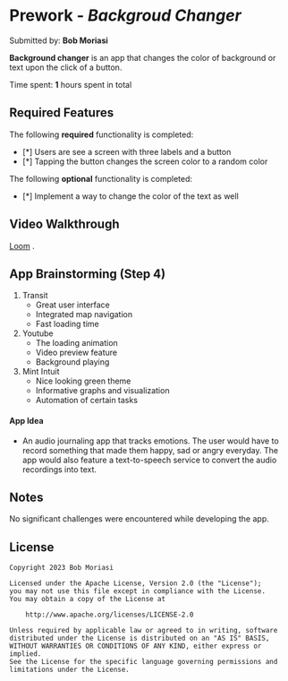 
# Prework - *Backgroud Changer*

Submitted by: **Bob Moriasi**

**Background changer** is an app that changes the color of background or text upon the click of a button.

Time spent: **1** hours spent in total

## Required Features

The following **required** functionality is completed:

- [*] Users are see a screen with three labels and a button
- [*] Tapping the button changes the screen color to a random color

The following **optional** functionality is completed:
- [*] Implement a way to change the color of the text as well
 
## Video Walkthrough

[Loom](https://www.loom.com/share/492dba3e8caf43a9abd033ce905f25cf) .

## App Brainstorming (Step 4)
1. Transit 
    - Great user interface
    - Integrated map navigation
    - Fast loading time
2. Youtube
    - The loading animation
    - Video preview feature
    - Background playing
3. Mint Intuit
    - Nice looking green theme
    - Informative graphs and visualization
    - Automation of certain tasks
    
#### App Idea
- An audio journaling app that tracks emotions. The user would have to record something that made them happy, sad or angry everyday. The app would also feature a text-to-speech service to convert the audio recordings into text.

## Notes

No significant challenges were encountered while developing the app.

## License

    Copyright 2023 Bob Moriasi

    Licensed under the Apache License, Version 2.0 (the "License");
    you may not use this file except in compliance with the License.
    You may obtain a copy of the License at

        http://www.apache.org/licenses/LICENSE-2.0

    Unless required by applicable law or agreed to in writing, software
    distributed under the License is distributed on an "AS IS" BASIS,
    WITHOUT WARRANTIES OR CONDITIONS OF ANY KIND, either express or implied.
    See the License for the specific language governing permissions and
    limitations under the License.
